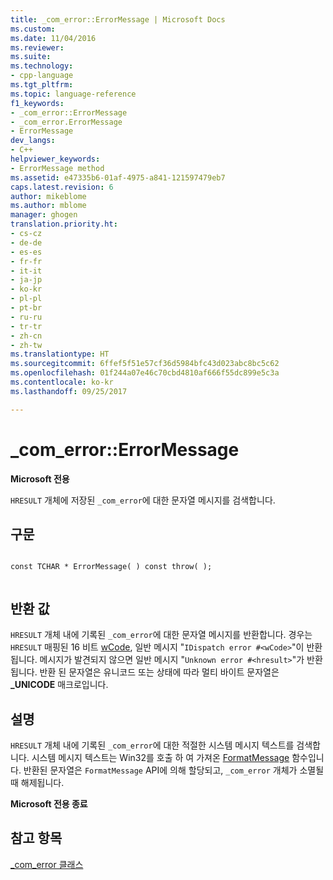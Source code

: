```yaml
---
title: _com_error::ErrorMessage | Microsoft Docs
ms.custom: 
ms.date: 11/04/2016
ms.reviewer: 
ms.suite: 
ms.technology:
- cpp-language
ms.tgt_pltfrm: 
ms.topic: language-reference
f1_keywords:
- _com_error::ErrorMessage
- _com_error.ErrorMessage
- ErrorMessage
dev_langs:
- C++
helpviewer_keywords:
- ErrorMessage method
ms.assetid: e47335b6-01af-4975-a841-121597479eb7
caps.latest.revision: 6
author: mikeblome
ms.author: mblome
manager: ghogen
translation.priority.ht:
- cs-cz
- de-de
- es-es
- fr-fr
- it-it
- ja-jp
- ko-kr
- pl-pl
- pt-br
- ru-ru
- tr-tr
- zh-cn
- zh-tw
ms.translationtype: HT
ms.sourcegitcommit: 6ffef5f51e57cf36d5984bfc43d023abc8bc5c62
ms.openlocfilehash: 01f244a07e46c70cbd4810af666f55dc899e5c3a
ms.contentlocale: ko-kr
ms.lasthandoff: 09/25/2017

---
```

# <a name="comerrorerrormessage"></a>_com_error::ErrorMessage
**Microsoft 전용**  
  
 `HRESULT` 개체에 저장된 `_com_error`에 대한 문자열 메시지를 검색합니다.  
  
## <a name="syntax"></a>구문  
  
```  
  
const TCHAR * ErrorMessage( ) const throw( );  
  
```  
  
## <a name="return-value"></a>반환 값  
 `HRESULT` 개체 내에 기록된 `_com_error`에 대한 문자열 메시지를 반환합니다. 경우는 `HRESULT` 매핑된 16 비트 [wCode](../cpp/com-error-wcode.md), 일반 메시지 "`IDispatch error #<wCode>`"이 반환 됩니다. 메시지가 발견되지 않으면 일반 메시지 "`Unknown error #<hresult>`"가 반환됩니다. 반환 된 문자열은 유니코드 또는 상태에 따라 멀티 바이트 문자열은 **_UNICODE** 매크로입니다.  
  
## <a name="remarks"></a>설명  
 `HRESULT` 개체 내에 기록된 `_com_error`에 대한 적절한 시스템 메시지 텍스트를 검색합니다. 시스템 메시지 텍스트는 Win32를 호출 하 여 가져온 [FormatMessage](http://msdn.microsoft.com/library/windows/desktop/ms679351) 함수입니다. 반환된 문자열은 `FormatMessage` API에 의해 할당되고, `_com_error` 개체가 소멸될 때 해제됩니다.  
  
 **Microsoft 전용 종료**  
  
## <a name="see-also"></a>참고 항목  
 [_com_error 클래스](../cpp/com-error-class.md)
